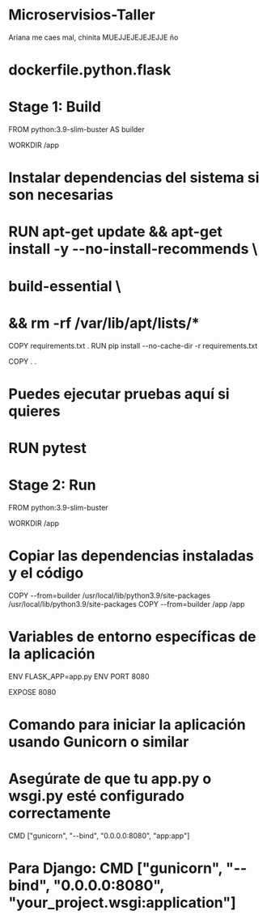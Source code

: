 # Microservisios-Taller
Ariana me caes mal, chinita MUEJJEJEJEJEJJE
ño


# dockerfile.python.flask

# Stage 1: Build
FROM python:3.9-slim-buster AS builder

WORKDIR /app

# Instalar dependencias del sistema si son necesarias
# RUN apt-get update && apt-get install -y --no-install-recommends \
#     build-essential \
#     && rm -rf /var/lib/apt/lists/*

COPY requirements.txt .
RUN pip install --no-cache-dir -r requirements.txt

COPY . .

# Puedes ejecutar pruebas aquí si quieres
# RUN pytest

# Stage 2: Run
FROM python:3.9-slim-buster

WORKDIR /app

# Copiar las dependencias instaladas y el código
COPY --from=builder /usr/local/lib/python3.9/site-packages /usr/local/lib/python3.9/site-packages
COPY --from=builder /app /app

# Variables de entorno específicas de la aplicación
ENV FLASK_APP=app.py
ENV PORT 8080

EXPOSE 8080

# Comando para iniciar la aplicación usando Gunicorn o similar
# Asegúrate de que tu app.py o wsgi.py esté configurado correctamente
CMD ["gunicorn", "--bind", "0.0.0.0:8080", "app:app"]
# Para Django: CMD ["gunicorn", "--bind", "0.0.0.0:8080", "your_project.wsgi:application"]
